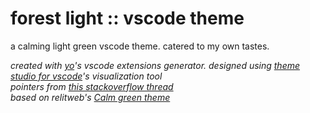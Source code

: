 # forest light :: vscode theme

a calming light green vscode theme. catered to my own tastes.

*created with [yo](https://yeoman.io/)'s vscode extensions generator. designed using [theme studio for vscode](https://themes.vscode.one/)'s visualization tool*  
*pointers from [this stackoverflow thread](https://stackoverflow.com/questions/73251963/how-can-i-create-my-own-theme-for-vs-code)*  
*based on relitweb's [Calm green theme](https://themes.vscode.one/theme/relitweb/72eaJlts)*

